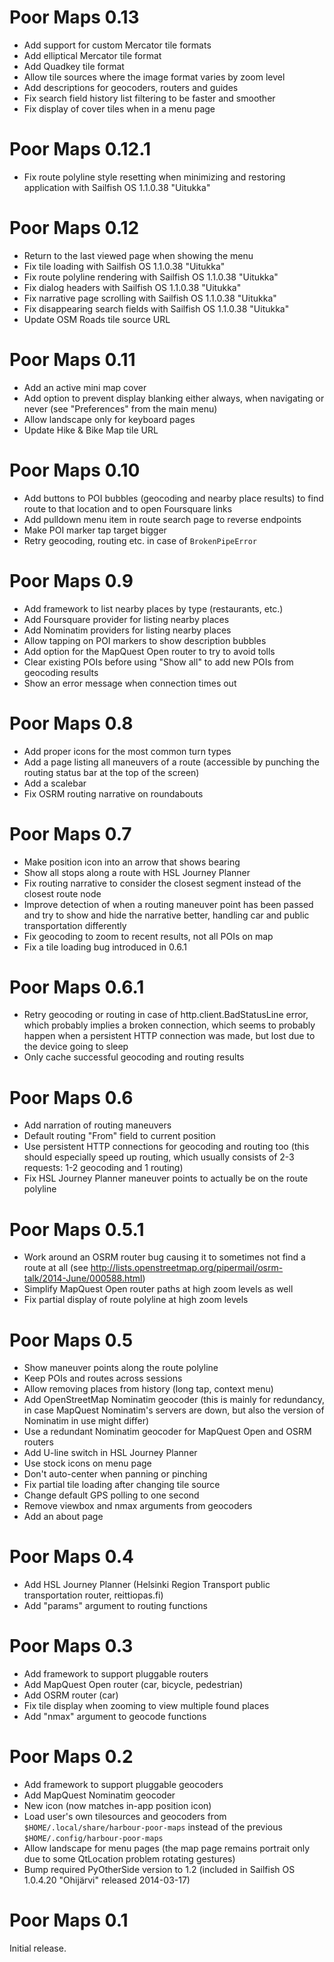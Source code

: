 Poor Maps 0.13
==============

 * Add support for custom Mercator tile formats
 * Add elliptical Mercator tile format
 * Add Quadkey tile format
 * Allow tile sources where the image format varies by zoom level
 * Add descriptions for geocoders, routers and guides
 * Fix search field history list filtering to be faster and smoother
 * Fix display of cover tiles when in a menu page

Poor Maps 0.12.1
================

 * Fix route polyline style resetting when minimizing and restoring
   application with Sailfish OS 1.1.0.38 "Uitukka"

Poor Maps 0.12
==============

 * Return to the last viewed page when showing the menu
 * Fix tile loading with Sailfish OS 1.1.0.38 "Uitukka"
 * Fix route polyline rendering with Sailfish OS 1.1.0.38 "Uitukka"
 * Fix dialog headers with Sailfish OS 1.1.0.38 "Uitukka"
 * Fix narrative page scrolling with Sailfish OS 1.1.0.38 "Uitukka"
 * Fix disappearing search fields with Sailfish OS 1.1.0.38 "Uitukka"
 * Update OSM Roads tile source URL

Poor Maps 0.11
==============

 * Add an active mini map cover
 * Add option to prevent display blanking either always,
   when navigating or never (see "Preferences" from the main menu)
 * Allow landscape only for keyboard pages
 * Update Hike & Bike Map tile URL

Poor Maps 0.10
==============

 * Add buttons to POI bubbles (geocoding and nearby place results)
   to find route to that location and to open Foursquare links
 * Add pulldown menu item in route search page to reverse endpoints
 * Make POI marker tap target bigger
 * Retry geocoding, routing etc. in case of `BrokenPipeError`

Poor Maps 0.9
=============

 * Add framework to list nearby places by type (restaurants, etc.)
 * Add Foursquare provider for listing nearby places
 * Add Nominatim providers for listing nearby places
 * Allow tapping on POI markers to show description bubbles
 * Add option for the MapQuest Open router to try to avoid tolls
 * Clear existing POIs before using "Show all" to add new POIs
   from geocoding results
 * Show an error message when connection times out

Poor Maps 0.8
=============

 * Add proper icons for the most common turn types
 * Add a page listing all maneuvers of a route (accessible by punching
   the routing status bar at the top of the screen)
 * Add a scalebar
 * Fix OSRM routing narrative on roundabouts

Poor Maps 0.7
=============

 * Make position icon into an arrow that shows bearing
 * Show all stops along a route with HSL Journey Planner
 * Fix routing narrative to consider the closest segment instead of
   the closest route node
 * Improve detection of when a routing maneuver point has been passed
   and try to show and hide the narrative better, handling car and
   public transportation differently
 * Fix geocoding to zoom to recent results, not all POIs on map
 * Fix a tile loading bug introduced in 0.6.1

Poor Maps 0.6.1
===============

 * Retry geocoding or routing in case of http.client.BadStatusLine
   error, which probably implies a broken connection, which seems
   to probably happen when a persistent HTTP connection was made,
   but lost due to the device going to sleep
 * Only cache successful geocoding and routing results

Poor Maps 0.6
=============

 * Add narration of routing maneuvers
 * Default routing "From" field to current position
 * Use persistent HTTP connections for geocoding and routing too
   (this should especially speed up routing, which usually consists
   of 2-3 requests: 1-2 geocoding and 1 routing)
 * Fix HSL Journey Planner maneuver points to actually be
   on the route polyline

Poor Maps 0.5.1
===============

 * Work around an OSRM router bug causing it to sometimes not find
   a route at all (see <http://lists.openstreetmap.org/pipermail/osrm-talk/2014-June/000588.html>)
 * Simplify MapQuest Open router paths at high zoom levels as well
 * Fix partial display of route polyline at high zoom levels

Poor Maps 0.5
=============

 * Show maneuver points along the route polyline
 * Keep POIs and routes across sessions
 * Allow removing places from history (long tap, context menu)
 * Add OpenStreetMap Nominatim geocoder (this is mainly
   for redundancy, in case MapQuest Nominatim's servers are down,
   but also the version of Nominatim in use might differ)
 * Use a redundant Nominatim geocoder for MapQuest Open and OSRM routers
 * Add U-line switch in HSL Journey Planner
 * Use stock icons on menu page
 * Don't auto-center when panning or pinching
 * Fix partial tile loading after changing tile source
 * Change default GPS polling to one second
 * Remove viewbox and nmax arguments from geocoders
 * Add an about page

Poor Maps 0.4
=============

 * Add HSL Journey Planner (Helsinki Region Transport public
   transportation router, reittiopas.fi)
 * Add "params" argument to routing functions

Poor Maps 0.3
=============

 * Add framework to support pluggable routers
 * Add MapQuest Open router (car, bicycle, pedestrian)
 * Add OSRM router (car)
 * Fix tile display when zooming to view multiple found places
 * Add "nmax" argument to geocode functions

Poor Maps 0.2
=============

 * Add framework to support pluggable geocoders
 * Add MapQuest Nominatim geocoder
 * New icon (now matches in-app position icon)
 * Load user's own tilesources and geocoders from
   `$HOME/.local/share/harbour-poor-maps` instead of the previous
   `$HOME/.config/harbour-poor-maps`
 * Allow landscape for menu pages (the map page remains portrait only
   due to some QtLocation problem rotating gestures)
 * Bump required PyOtherSide version to 1.2 (included in Sailfish OS
   1.0.4.20 "Ohijärvi" released 2014-03-17)

Poor Maps 0.1
=============

Initial release.
